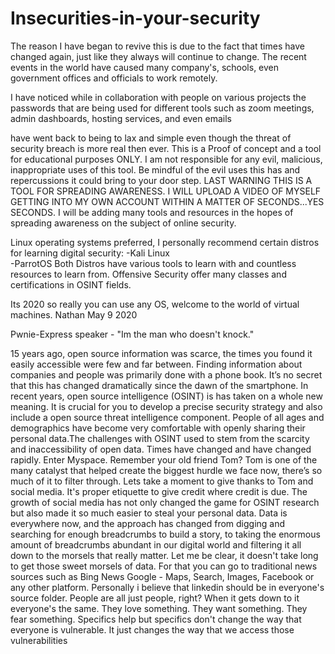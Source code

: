 # Insecurities-in-your-security


The reason I have began to revive this is due to the fact that times have changed again, just like they always will continue to change. The recent events in the world have caused many company's, schools, even government offices and officials to work remotely.

I have noticed while in collaboration with people on various projects the passwords that are being
used for different tools such as zoom meetings, admin dashboards, hosting services, and even emails

have went back to being to lax and simple even though the threat of security breach is more real then ever. This is a Proof of concept and a tool for educational purposes ONLY. I am not responsible for any evil, malicious, inappropriate uses of this tool. Be mindful of the evil uses this has and repercussions it could bring to your door step. LAST WARNING THIS IS A TOOL FOR SPREADING AWARENESS. 
I WILL UPLOAD A VIDEO OF MYSELF GETTING INTO MY OWN ACCOUNT WITHIN A MATTER OF SECONDS...YES SECONDS.
I will be adding many tools and resources in the hopes of spreading awareness on the subject of online security.


Linux operating systems preferred, I personally recommend certain distros for learning digital security:
-Kali Linux  
-ParrotOS
Both Distros have various tools to learn with and countless resources to learn from. Offensive Security offer many classes and certifications in OSINT fields. 

Its 2020 so really you can use any OS, welcome to the world of virtual machines. 
Nathan May 9 2020

Pwnie-Express speaker - "Im the man who doesn't knock."

15 years ago, open source information was scarce, the times you found it easily accessible were few and far between. Finding information about companies and people was primarily done with a phone book. It’s no secret that this has changed dramatically since the dawn of the smartphone. In recent years, open source intelligence (OSINT) is has taken on a whole new meaning. It is crucial for you to develop a precise security strategy and also include a open source threat intelligence component. People of all ages and demographics have become very comfortable with openly sharing their personal data.The challenges with OSINT used to stem from the scarcity and inaccessibility of open data. Times have changed and have changed rapidly. Enter Myspace. Remember your old friend Tom? Tom is one of the many catalyst that helped create the biggest hurdle we face now, there’s so much of it to filter through. Lets take a moment to give thanks to Tom and social media. It's proper etiquette to give credit where credit is due. The growth of social media has not only changed the game for OSINT research but also made it so much easier to steal your personal data. Data is everywhere now, and the approach has changed from digging and searching for enough breadcrumbs to build a story, to taking the enormous amount of breadcrumbs abundant in our digital world and filtering it all down to the morsels that really matter.  Let me be clear, it doesn't take long to get those sweet morsels of data. For that you can go to traditional news sources such as Bing News Google - Maps, Search, Images, Facebook or any other platform. Personally i believe that linkedin should be in everyone's source folder. 
People are all just people, right? When it gets down to it everyone's the same. They love something. They want something. They fear something. Specifics help but specifics don't change the way that everyone is vulnerable. It just changes the way that we access those vulnerabilities 
